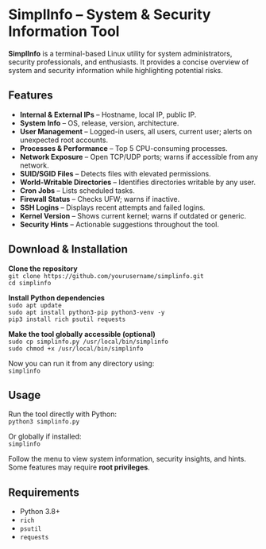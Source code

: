 # SimplInfo – System & Security Information Tool

**SimplInfo** is a terminal-based Linux utility for system administrators, security professionals, and enthusiasts. It provides a concise overview of system and security information while highlighting potential risks.

## Features

- **Internal & External IPs** – Hostname, local IP, public IP.  
- **System Info** – OS, release, version, architecture.  
- **User Management** – Logged-in users, all users, current user; alerts on unexpected root accounts.  
- **Processes & Performance** – Top 5 CPU-consuming processes.  
- **Network Exposure** – Open TCP/UDP ports; warns if accessible from any network.  
- **SUID/SGID Files** – Detects files with elevated permissions.  
- **World-Writable Directories** – Identifies directories writable by any user.  
- **Cron Jobs** – Lists scheduled tasks.  
- **Firewall Status** – Checks UFW; warns if inactive.  
- **SSH Logins** – Displays recent attempts and failed logins.  
- **Kernel Version** – Shows current kernel; warns if outdated or generic.  
- **Security Hints** – Actionable suggestions throughout the tool.

## Download & Installation

**Clone the repository**  
`git clone https://github.com/yourusername/simplinfo.git`  
`cd simplinfo`

**Install Python dependencies**  
`sudo apt update`  
`sudo apt install python3-pip python3-venv -y`  
`pip3 install rich psutil requests`

**Make the tool globally accessible (optional)**  
`sudo cp simplinfo.py /usr/local/bin/simplinfo`  
`sudo chmod +x /usr/local/bin/simplinfo`

Now you can run it from any directory using:  
`simplinfo`

## Usage

Run the tool directly with Python:  
`python3 simplinfo.py`

Or globally if installed:  
`simplinfo`

Follow the menu to view system information, security insights, and hints. Some features may require **root privileges**.

## Requirements

- Python 3.8+  
- `rich`  
- `psutil`  
- `requests`
